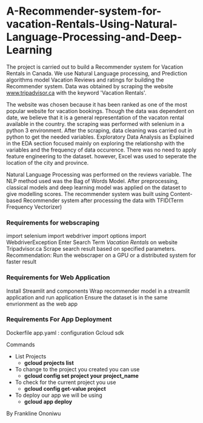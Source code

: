 # A-Recommender-system-for-vacation-Rentals-Using-Natural-Language-Processing-and-Deep-Learning
The project is carried out to build a Recommender system for Vacation Rentals in Canada. We use Natural Language processing, and Prediction algorithms model Vacation Reviews and ratings 
for building the Recommender system. Data was obtained by scraping the website www.tripadvisor.ca with the keyword 'Vacation Rentals'.

The website was chosen because it has been ranked as one of the most popular website for vacation bookings. Though the data was dependent on date, we believe that it is a general 
representation of the vacaton rental available in the country. the scraping was performed with selenium in a python 3 environment. After the scraping, data cleaning was carried out
in python to get the needed variables. Exploratory Data Analysis as Explained in the EDA section focused mainly on exploring the relationshp with the variables and the frequency of
data occurence. There was no need to apply feature engineering to the dataset. however, Excel was used to seperate the location of the city and province.

Natural Language Processing was performed on the reviews variable. The NLP method used was the Bag of Words Model. 
After preprocessing, classical models and deep learning model was applied on the dataset to give modelling scores. 
The recommender system was built using Content-based Recommender system after processing the data with TFID(Term Frequency Vectorizer)

### Requirements for webscraping
import selenium
import webdriver
import options
import WebdriverException
Enter Search Term *Vacation Rentals* on website Tripadvisor.ca
Scrape search result based on specified parameters.
Recommendation: Run the webscraper on a GPU or a distributed system for faster result

### Requirements for Web Application
Install Streamlit and components
Wrap recommender model in a streamlit application and run application
Ensure the dataset is in the same envrionment as the web app 

### Requirements For App Deployment #####
Dockerfile
app.yaml : configuration
Gcloud sdk

Commands
* List Projects
	* **gcloud projects list**
* To change to the project you created you can use
	* **gcloud config set project your project_name**
* To check for the current project you use
	* **gcloud config get-value project**
* To deploy our app we will be using
	* **gcloud app deploy**

By
Frankline Ononiwu

